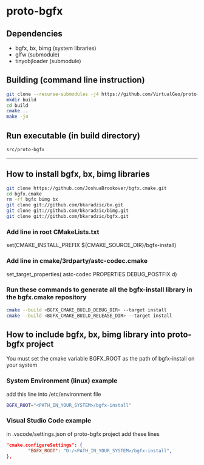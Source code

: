# proto-bgfx

## Dependencies
* bgfx, bx, bimg (system libraries)
* glfw (submodule)
* tinyobjloader (submodule)

## Building (command line instruction)
```bash
git clone --recurse-submodules -j4 https://github.com/VirtualGeo/proto-bgfx.git
mkdir build
cd build
cmake ..
make -j4
```

## Run executable (in build directory)
```bash
src/proto-bgfx
```

---

## How to install bgfx, bx, bimg libraries
```bash
git clone https://github.com/JoshuaBrookover/bgfx.cmake.git
cd bgfx.cmake
rm -rf bgfx bimg bx
git clone git://github.com/bkaradzic/bx.git
git clone git://github.com/bkaradzic/bimg.git
git clone git://github.com/bkaradzic/bgfx.git
```

### Add line in root CMakeLists.txt
set(CMAKE_INSTALL_PREFIX ${CMAKE_SOURCE_DIR}/bgfx-install)

### Add line in cmake/3rdparty/astc-codec.cmake
set_target_properties( astc-codec PROPERTIES DEBUG_POSTFIX d)

### Run these commands to generate all the bgfx-install library in the bgfx.cmake repository
```bash
cmake --build <BGFX_CMAKE_BUILD_DEBUG_DIR> --target install
cmake --build <BGFX_CMAKE_BUILD_RELEASE_DIR> --target install
```

## How to include bgfx, bx, bimg library into proto-bgfx project
You must set the cmake variable BGFX_ROOT as the path of bgfx-install on your system

### System Environment (linux) example
add this line into /etc/environment file
```bash
BGFX_ROOT="<PATH_IN_YOUR_SYSTEM>/bgfx-install"
```

### Visual Studio Code example
in .vscode/settings.json of proto-bgfx project add these lines
```json
"cmake.configureSettings": {
        "BGFX_ROOT": "D:/<PATH_IN_YOUR_SYSTEM>/bgfx-install",
},
```
